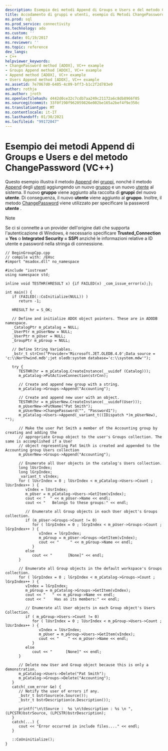 ```yaml
---
description: Esempio dei metodi Append di Groups e Users e del metodo ChangePassword (VC++)
title: Accodamento di gruppi e utenti, esempio di Metodi ChangePassword (VC + +) | Microsoft Docs
ms.prod: sql
ms.prod_service: connectivity
ms.technology: ado
ms.custom: ''
ms.date: 01/19/2017
ms.reviewer: ''
ms.topic: reference
dev_langs:
- C++
helpviewer_keywords:
- ChangePassword method [ADOX], VC++ example
- Groups Append method [ADOX], VC++ example
- Append method [ADOX], VC++ example
- Users Append method [ADOX], VC++ example
ms.assetid: 7e7067d0-6405-4c09-bff3-b1c2f2d783e0
author: rothja
ms.author: jroth
ms.openlocfilehash: d442d0ce32c7cdb7aa249c21172a6c8db8966f05
ms.sourcegitcommit: 33f0f190f962059826e002be165a2bef4f9e350c
ms.translationtype: MT
ms.contentlocale: it-IT
ms.lasthandoff: 01/30/2021
ms.locfileid: "99172047"
---
```

# <a name="groups-and-users-append-changepassword-methods-example-vc"></a>Esempio dei metodi Append di Groups e Users e del metodo ChangePassword (VC++)
Questo esempio illustra il metodo [Append](./append-method-adox-groups.md) dei [gruppi](./groups-collection-adox.md), nonché il metodo [Append](./append-method-adox-users.md) degli [utenti](./users-collection-adox.md) aggiungendo un nuovo [gruppo](./group-object-adox.md) e un nuovo [utente](./user-object-adox.md) al sistema. Il nuovo **gruppo** viene aggiunto alla raccolta di **gruppi** del nuovo **utente**. Di conseguenza, il nuovo **utente** viene aggiunto al **gruppo**. Inoltre, il metodo [ChangePassword](./changepassword-method-adox.md) viene utilizzato per specificare la password **utente** .  
  
> [!NOTE]
>  Se ci si connette a un provider dell'origine dati che supporta l'autenticazione di Windows, è necessario specificare **Trusted_Connection = Yes** o **Integrated Security = SSPI** anziché le informazioni relative a ID utente e password nella stringa di connessione.  
  
```  
// BeginGroupCpp.cpp  
// compile with: /EHsc  
#import "msadox.dll" no_namespace  
  
#include "iostream"  
using namespace std;  
  
inline void TESTHR(HRESULT x) {if FAILED(x) _com_issue_error(x);};  
  
int main() {  
   if (FAILED(::CoInitialize(NULL)) )  
      return -1;  
  
   HRESULT hr = S_OK;  
  
   // Define and initialize ADOX object pointers. These are in ADODB namespace.  
   _CatalogPtr m_pCatalog = NULL;  
   _UserPtr m_pUserNew = NULL;  
   _UserPtr m_pUser = NULL;  
   _GroupPtr m_pGroup = NULL;  
  
   // Define String Variables.  
   _bstr_t strCnn("Provider='Microsoft.JET.OLEDB.4.0';Data source = 'c:\\Northwind.mdb';jet oledb:system database='c:\\system.mdw'");  
  
   try {  
      TESTHR(hr = m_pCatalog.CreateInstance(__uuidof (Catalog)));  
      m_pCatalog->PutActiveConnection(strCnn);  
  
      // Create and append new group with a string.  
      m_pCatalog->Groups->Append("Accounting");  
  
      // Create and append new user with an object.  
      TESTHR(hr = m_pUserNew.CreateInstance(__uuidof(User)));  
      m_pUserNew->PutName("Pat Smith");  
      m_pUserNew->ChangePassword("", "Password1");  
      m_pCatalog->Users->Append(_variant_t((IDispatch *)m_pUserNew), "");  
  
      // Make the user Pat Smith a member of the Accounting group by creating and adding the  
      // appropriate Group object to the user's Groups collection. The same is accomplished if a User  
      // object representing Pat Smith is created and appended to the Accounting group Users collection  
      m_pUserNew->Groups->Append("Accounting");  
  
      // Enumerate all User objects in the catalog's Users collection.  
      long lUsrIndex;  
      long lGrpIndex;  
      _variant_t vIndex;  
      for ( lUsrIndex = 0 ; lUsrIndex < m_pCatalog->Users->Count ; lUsrIndex++ ) {  
         vIndex = lUsrIndex;  
         m_pUser = m_pCatalog->Users->GetItem(vIndex);  
         cout << "  " << m_pUser->Name << endl;  
         cout << "   Belongs to these groups:" << endl;  
  
         // Enumerate all Group objects in each User object's Groups collection.  
         if (m_pUser->Groups->Count != 0)  
            for ( lGrpIndex = 0 ; lGrpIndex < m_pUser->Groups->Count ; lGrpIndex++ ) {  
               vIndex = lGrpIndex;  
               m_pGroup = m_pUser->Groups->GetItem(vIndex);  
               cout << "     " << m_pGroup->Name << endl;  
            }  
         else  
            cout << "       [None]" << endl;  
      }  
  
      // Enumerate all Group objects in the default workspace's Groups collection.  
      for ( lGrpIndex = 0 ; lGrpIndex < m_pCatalog->Groups->Count ; lGrpIndex++ ) {  
         vIndex = lGrpIndex;  
         m_pGroup = m_pCatalog->Groups->GetItem(vIndex);  
         cout << "   " << m_pGroup->Name << endl;  
         cout << "    Has as its members:" << endl;  
  
         // Enumerate all User objects in each Group object's Users Collection.  
         if ( m_pGroup->Users->Count != 0)  
            for ( lUsrIndex = 0 ; lUsrIndex < m_pGroup->Users->Count ; lUsrIndex++ ) {  
               vIndex = lUsrIndex;  
               m_pUser = m_pGroup->Users->GetItem(vIndex);  
               cout << "    " << m_pUser->Name << endl;  
            }  
         else  
            cout << "      [None]" << endl;  
      }  
  
      // Delete new User and Group object because this is only a demonstration.  
      m_pCatalog->Users->Delete("Pat Smith");  
      m_pCatalog->Groups->Delete("Accounting");  
   }  
   catch(_com_error &e) {  
      // Notify the user of errors if any.  
      _bstr_t bstrSource(e.Source());  
      _bstr_t bstrDescription(e.Description());  
  
      printf("\n\tSource :  %s \n\tdescription : %s \n ", (LPCSTR)bstrSource, (LPCSTR)bstrDescription);  
   }  
   catch(...) {  
      cout << "Error occurred in include files...." << endl;  
   }  
  
   ::CoUninitialize();  
}  
```